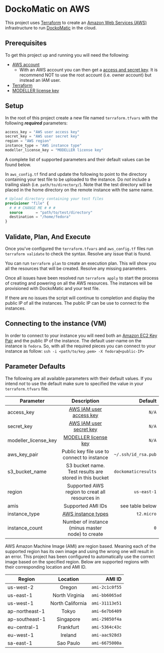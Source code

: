 # DockoMatic on AWS
This project uses [Terraform](https://www.terraform.io/) to create an [Amazon Web Services (AWS)](https://aws.amazon.com/) infrastructure to run [DockoMatic](https://goo.gl/n2tgKo)
in the cloud.

## Prerequisites
To get this project up and running you will need the following:
  * [AWS account](https://aws.amazon.com/)
    * With an AWS account you can then get a [access and secret key](https://goo.gl/b9rHov). It is recommend NOT to use the root account (i.e. owner account) but instead an IAM user.
  * [Terraform](https://www.terraform.io)
  * [MODELLER license key](https://goo.gl/ufNr7Z)

## Setup
In the root of this project create a new file named `terraform.tfvars` with the
following *__required__* parameters:

  ```terraform
  access_key = "AWS user access key"
  secret_key = "AWS user secret key"
  region = "AWS region"
  instance_type = "AWS instance type"
  modeller_license_key = "MODELLER license key"
  ```
  A complete list of supported parameters and their default values can be found
  below.

  In `aws_config.tf` find and update the following to point to the directory
  containing your test file to be uploaded to the instance. Do *not* include a
  trailing slash (i.e. `path/to/directory/`). Note that the test directory will
  be placed in the home directory on the remote instance with the same name.

  ```terraform
  # Upload directory containing your test files
  provisioner "file" {
    # # # CHANGE ME # # #
    source      = "path/to/test/directory"
    destination = "/home/fedora"
  }
  ```

## Validate, Plan, And Execute
Once you've configured the `terraform.tfvars` and `aws_config.tf` files run
`terraform validate` to check the syntax. Resolve any issue that is found.

You can run `terraform plan` to create an execution plan. This will show you all
the resources that will be created. Resolve any missing parameters.

Once all issues have been resolved run `terraform apply` to start the process of
creating and powering on all the AWS resources. The instances will be provisioned
with DockoMatic and your test file.

If there are no issues the script will continue to completion and display the
public IP of all the instances. The public IP can be use to connect to the instances.

## Connecting to the instance (VM)
In order to connect to your instance you will need both an
[Amazon EC2 Key Pair](https://goo.gl/dS8Dty) and the public IP of the instance.
The default user-name on the instance is `fedora`. So, with all the required
pieces you can connect to your instance as follow:
`ssh -i <path/to/key.pem> -X fedora@<public-IP>`
<!-- aws s3 sync . s3://dockomaticresults -->
<!-- NOTE: cannot delete empty buckets -->

## Parameter Defaults
The following are all available parameters with their default values. If you
intend *not* to use the default make sure to specified the value in your
`terraform.tfvars` file.

|Parameter           | Description                                          | Default|
|-------------       |:-------------:                                       |  -----:|
|access_key          |[AWS IAM user access key](https://goo.gl/b9rHov)      | `N/A`  |
|secret_key          |[AWS IAM user secret key](https://goo.gl/b9rHov)      | `N/A`  |
|modeller_license_key|[MODELLER license key](https://goo.gl/ufNr7Z)         | `N/A`             |
|aws_key_pair        |Public key file use to connect to instance            |`~/.ssh/id_rsa.pub`|
|s3_bucket_name      |S3 bucket name. Test results are stored in this bucket|`dockomaticresults`|
|region              |Supported AWS region to creat all resources in        |`us-east-1`|
|amis                |Supported AMI IDs                                     |see table below|
|instance_type       |[AWS instance types](https://goo.gl/tLFwSp)           |`t2.micro`|
|instance_count      |Number of instance (minus master node) to create      |`0`       |

AWS Amazon Machine Image (AMI) are region based. Meaning each of the supported
region has its own image and using the wrong one will result in an error. This
project has been configured to automatically use the correct image based on the
specified region. Below are supported regions with their corresponding location
and AMI ID.

| Region        | Location        | AMI ID|
| ------------- |:-------------:  | -----:|
| us-west-2     | Oregon          | `ami-2c1c0f55`|
| us-east-1     | North Virginia  | `ami-bb6065ad`|
| us-west-1     | North California| `ami-31113e51`|
| ap-northeast-1| Tokyo           | `ami-6e7b6409`|
| ap-southeast-1| Singapore       | `ami-29850f4a`|
| eu-central-1  | Frankfurt       | `ami-5364c43c`|
| eu-west-1     | Ireland         | `ami-aac928d3`|
| sa-east-1     | Sao Paulo       | `ami-6675000a`|
